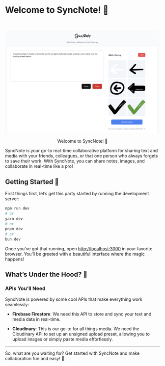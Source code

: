 # Welcome to SyncNote! 🎉


 &nbsp;  
  

![SyncNote Screenshot](public/assets/syncnote-screenshot.png)

<div style="text-align: center;">
  Welcome to SyncNote! 🎉
</div>


SyncNote is your go-to real-time collaborative platform for sharing text and media with your friends, colleagues, or that one person who always forgets to save their work. With SyncNote, you can share notes, images, and collaborate in real-time like a pro!

## Getting Started 🚀

First things first, let’s get this party started by running the development server:

```bash
npm run dev
# or
yarn dev
# or
pnpm dev
# or
bun dev
```

Once you’ve got that running, open [http://localhost:3000](http://localhost:3000) in your favorite browser. You’ll be greeted with a beautiful interface where the magic happens!

## What’s Under the Hood? 🔧

### APIs You’ll Need

SyncNote is powered by some cool APIs that make everything work seamlessly:

- **Firebase Firestore**: We need this API to store and sync your text and media data in real-time.

- **Cloudinary**: This is our go-to for all things media. We need the Cloudinary API to set up an unsigned upload preset, allowing you to upload images or simply paste media effortlessly.

---

So, what are you waiting for? Get started with SyncNote and make collaboration fun and easy! 🎈
